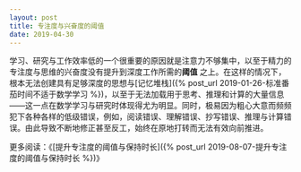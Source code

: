 ```yaml
---
layout: post
title: 专注度与兴奋度的阈值
date: 2019-04-30
---
```


学习、研究与工作效率低的一个很重要的原因就是注意力不够集中，以至于精力的专注度与思维的兴奋度没有提升到深度工作所需的**阈值** 之上。在这样的情况下，根本无法创建具有足够深度的思想与[记忆堆栈]({% post_url 2019-01-26-标准番茄时间不适于数学学习 %})，以至于无法加载用于思考、推理和计算的大量信息——这一点在数学学习与研究时体现得尤为明显。同时，极易因为粗心大意而频频犯下各种各样的低级错误，例如，阅读错误、理解错误、抄写错误、推理与计算错误。由此导致不断地修正甚至反工，始终在原地打转而无法有效向前推进。

更多阅读：《[提升专注度的阈值与保持时长]({% post_url 2019-08-07-提升专注度的阈值与保持时长 %})》
